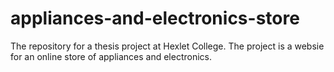 # appliances-and-electronics-store
The repository for a thesis project at Hexlet College. The project is a websie for an online store of appliances and electronics.
